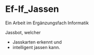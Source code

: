 # Ef-If_Jassen
Ein Arbeit im Ergänzungsfach Informatik

Jassbot, welcher
- Jasskarten erkennt und
- intelligent jassen kann.
